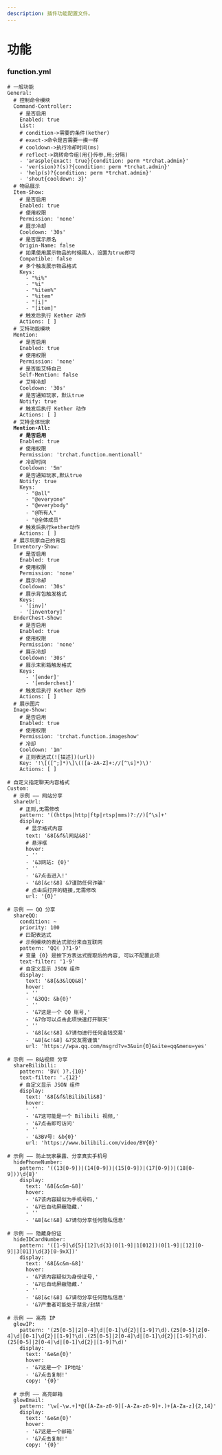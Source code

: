 ```yaml
---
description: 插件功能配置文件。
---
```


# 功能

### function.yml

<pre class="language-yaml"><code class="lang-yaml"># 一般功能
General: 
  # 控制命令模块
  Command-Controller: 
    # 是否启用
    Enabled: true 
    List: 
    # condition->需要的条件(kether)
    # exact->命令是否需要一摸一样
    # cooldown->执行冷却时间(ms)
    # reflect->跳转命令组(用{}传参,用;分隔)
    - 'arasple{exact: true}{condition: perm *trchat.admin}' 
    - 'ver(sion)?(s)?{condition: perm *trchat.admin}' 
    - 'help(s)?{condition: perm *trchat.admin}' 
    - 'shout{cooldown: 3}' 
  # 物品展示
  Item-Show:
    # 是否启用 
    Enabled: true
    # 使用权限
    Permission: 'none'
    # 展示冷却 
    Cooldown: '30s'
    # 是否展示原名
    Origin-Name: false 
    # 如果使用展示物品的时候踢人，设置为true即可
    Compatible: false 
    # 多个触发展示物品格式
    Keys: 
      - "%i%" 
      - "%i" 
      - "%item%" 
      - "%item" 
      - "[i]" 
      - "[item]" 
    # 触发后执行 Kether 动作
    Actions: [ ]
  # 艾特功能模块
  Mention: 
    # 是否启用
    Enabled: true
    # 使用权限
    Permission: 'none'
    # 是否能艾特自己
    Self-Mention: false 
    # 艾特冷却 
    Cooldown: '30s'
    # 是否通知玩家，默认true 
    Notify: true
    # 触发后执行 Kether 动作
    Actions: [ ]
  # 艾特全体玩家
<strong>  Mention-All:
</strong><strong>    # 是否启用
</strong>    Enabled: true
    # 使用权限
    Permission: 'trchat.function.mentionall'
    # 冷却时间
    Cooldown: '5m'
    # 是否通知玩家,默认true
    Notify: true
    Keys:
      - "@all"
      - "@everyone"
      - "@everybody"
      - "@所有人"
      - "@全体成员"
    # 触发后执行kether动作
    Actions: [ ]
  # 展示玩家自己的背包
  Inventory-Show:
    # 是否启用 
    Enabled: true
    # 使用权限
    Permission: 'none'
    # 展示冷却 
    Cooldown: '30s' 
    # 展示背包触发格式
    Keys: 
    - '[inv]'
    - '[inventory]'
  EnderChest-Show:
    # 是否启用 
    Enabled: true
    # 使用权限
    Permission: 'none'
    # 展示冷却 
    Cooldown: '30s'
    # 展示末影箱触发格式
    Keys:
      - '[ender]'
      - '[enderchest]'
    # 触发后执行 Kether 动作
    Actions: [ ]
  # 展示图片
  Image-Show:
    # 是否启用
    Enabled: true
    # 使用权限
    Permission: 'trchat.function.imageshow'
    # 冷却
    Cooldown: '1m'
    # 正则表达式(![描述])(url))
    Key: '!\[([^;]*)\]\(([a-zA-Z]+://[^\s]*)\)'
    Actions: [ ]

# 自定义指定聊天内容格式
Custom:
  # 示例 —— 网站分享
  shareUrl: 
    # 正则,无需修改
    pattern: '((https|http|ftp|rtsp|mms)?://)[^\s]+' 
    display: 
      # 显示格式内容
      text: '&#x26;8[&#x26;f&#x26;l网站&#x26;8]' 
      # 悬浮框
      hover: 
      - '' 
      - '&#x26;3网站: {0}' 
      - '' 
      - '&#x26;7点击进入!' 
      - '&#x26;8[&#x26;c!&#x26;8] &#x26;7谨防任何诈骗' 
      # 点击后打开的链接,无需修改
      url: '{0}'

# 示例 —— QQ 分享
  shareQQ: 
    condition: ~ 
    priority: 100 
    # 匹配表达式 
    # 示例模块的表达式部分来自互联网 
    pattern: 'QQ( )?1-9' 
    # 变量 {0} 是按下方表达式提取后的内容, 可以不配置此项 
    text-filter: '1-9' 
    # 自定义显示 JSON 组件 
    display: 
      text: '&#x26;8[&#x26;3&#x26;lQQ&#x26;8]' 
      hover: 
      - '' 
      - '&#x26;3QQ: &#x26;b{0}' 
      - '' 
      - '&#x26;7这是一个 QQ 账号,' 
      - '&#x26;7你可以点击此项快速打开聊天' 
      - '' 
      - '&#x26;8[&#x26;c!&#x26;8] &#x26;7请勿进行任何金钱交易' 
      - '&#x26;8[&#x26;c!&#x26;8] &#x26;7交友需谨慎' 
      url: 'https://wpa.qq.com/msgrd?v=3&#x26;uin{0}&#x26;site=qq&#x26;menu=yes'

# 示例 —— B站视频 分享
  shareBilibili: 
    pattern: 'BV( )?.{10}' 
    text-filter: '.{12}' 
    # 自定义显示 JSON 组件 
    display: 
      text: '&#x26;8[&#x26;f&#x26;lBilibili&#x26;8]' 
      hover: 
      - '' 
      - '&#x26;7这可能是一个 Bilibili 视频,' 
      - '&#x26;7点击即可访问' 
      - '' 
      - '&#x26;3BV号: &#x26;b{0}' 
      url: 'https://www.bilibili.com/video/BV{0}'

# 示例 —— 防止玩家暴露、分享真实手机号
  hidePhoneNumber: 
    pattern: '((13[0-9])|(14[0-9])|(15[0-9])|(17[0-9])|(18[0-9]))\d{8}' 
    display: 
      text: '&#x26;8[&#x26;c&#x26;m-&#x26;8]' 
      hover: 
      - '&#x26;7该内容疑似为手机号码,' 
      - '&#x26;7已自动屏蔽隐藏.' 
      - '' 
      - '&#x26;8[&#x26;c!&#x26;8] &#x26;7请勿分享任何隐私信息'

# 示例 —— 隐藏身份证
  hideIDCardNumber: 
    pattern: '([1-9]\d{5}[12]\d{3}(0[1-9]|1[012])(0[1-9]|[12][0-9]|3[01])\d{3}[0-9xX])' 
    display: 
      text: '&#x26;8[&#x26;c&#x26;m-&#x26;8]' 
      hover: 
      - '&#x26;7该内容疑似为身份证号,' 
      - '&#x26;7已自动屏蔽隐藏.' 
      - '' 
      - '&#x26;8[&#x26;c!&#x26;8] &#x26;7请勿分享任何隐私信息' 
      - '&#x26;7严重者可能处于禁言/封禁'

# 示例 —— 高亮 IP
  glowIP: 
    pattern: '(25[0-5]|2[0-4]\d|[0-1]\d{2}|[1-9]?\d).(25[0-5]|2[0-4]\d|[0-1]\d{2}|[1-9]?\d).(25[0-5]|2[0-4]\d|[0-1]\d{2}|[1-9]?\d).(25[0-5]|2[0-4]\d|[0-1]\d{2}|[1-9]?\d)' 
    display: 
      text: '&#x26;e&#x26;n{0}' 
      hover: 
      - '&#x26;7这是一个 IP地址' 
      - '&#x26;7点击复制!' 
      copy: '{0}'

  # 示例 —— 高亮邮箱
  glowEmail: 
    pattern: '\w[-\w.+]*@([A-Za-z0-9][-A-Za-z0-9]+.)+[A-Za-z]{2,14}' 
    display: 
      text: '&#x26;e&#x26;n{0}' 
      hover: 
      - '&#x26;7这是一个邮箱' 
      - '&#x26;7点击复制!' 
      copy: '{0}'
</code></pre>
